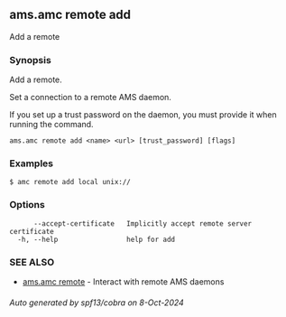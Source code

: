 ## ams.amc remote add

Add a remote

### Synopsis

Add a remote.

Set a connection to a remote AMS daemon.

If you set up a trust password on the daemon, you must provide it when running the command.


```
ams.amc remote add <name> <url> [trust_password] [flags]
```

### Examples

```
$ amc remote add local unix://
```

### Options

```
      --accept-certificate   Implicitly accept remote server certificate
  -h, --help                 help for add
```

### SEE ALSO

* [ams.amc remote](ams.amc_remote.md)	 - Interact with remote AMS daemons

###### Auto generated by spf13/cobra on 8-Oct-2024
